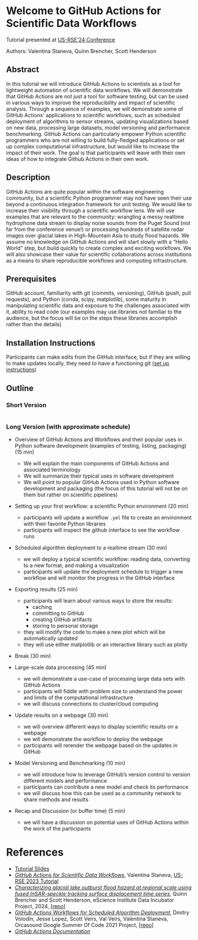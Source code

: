 # Welcome to GitHub Actions for Scientific Data Workflows


Tutorial presented at [US-RSE'24 Conference](https://us-rse.org/usrse24/program/tutorials/#github-actions-for-scientific-data-workflows)

Authors: Valentina Staneva, Quinn Brencher, Scott Henderson

## Abstract

In this tutorial we will introduce GitHub Actions to scientists as a tool for lightweight automation of scientific data workflows. We will 
demonstrate that GitHub Actions are not just a tool for software testing, but can be used in various ways to improve the reproducibility 
and impact of scientific analysis. Through a sequence of examples, we will demonstrate some of GitHub Actions' applications to scientific 
workflows, such as scheduled deployment of algorithms to sensor streams, updating visualizations based on new data, processing large 
datasets, model versioning and performance benchmarking. GitHub Actions can particularly empower Python scientific programmers who are not 
willing to build fully-fledged applications or set up complex computational infrastructure, but would like to increase the impact of their 
work. The goal is that participants will leave with their own ideas of how to integrate Github Actions in their own work. 

## Description

GitHub Actions are quite popular within the software engineering community, but a scientific Python programmer may not have seen their use 
beyond a continuous integration framework for unit testing. We would like to increase their visibility through a scientific workflow lens. 
We will use examples that are relevant to the community: wrangling a messy realtime hydrophone data stream to display noise sounds from the 
Puget Sound (not far from the conference venue!) or processing hundreds of satellite radar images over glacial lakes in High-Mountain Asia 
to study flood hazards. We assume no knowledge on GitHub Actions and will start slowly with a “Hello World” step, but build quickly to 
create complex and exciting workflows. We will also showcase their value for scientific collaborations across institutions as a means to 
share reproducible workflows and computing infrastructure.

## Prerequisites
GitHub account, familiarity with git (commits, versioning), GitHub (push, pull requests), and Python (conda, scipy, matplotlib), some maturity in manipulating scientific data and 
exposure to the challenges associated with it, ability to read code (our examples may use libraries not familiar to the audience, but the 
focus will be on the steps these libraries accomplish rather than the details)

## Installation Instructions
Participants can make edits from the GitHub interface, but if they are willing to make updates locally, they need to have a functioning git 
([set up instructions](https://swcarpentry.github.io/git-novice/#installing-git))

## Outline

### Short Version
```{tableofcontents}
```

### Long Version (with approximate schedule)
* Overview of GitHub Actions and Workflows and their popular uses in Python software development (examples of testing, listing, 
packaging)(15 min)
	* We will explain the main components of GitHub Actions and associated terminology
	* We will summarize their typical uses in software development 
	* We will point to popular GitHub Actions used in Python software development and packaging (the focus of this tutorial will not be 
on them but rather on scientific pipelines)

* Setting up your first workflow: a scientific Python environment (20 min)
	* participants will update a workflow `.yml` file to create an environment with their favorite Python libraries
	* participants will inspect the github interface to see the workflow runs

* Scheduled algorithm deployment to a realtime stream (30 min)
	* we will deploy a typical scientific workflow: reading data, converting to a new format, and making a visualization
	* participants will update the deployment schedule to trigger a new workflow and will monitor the progress in the GitHub interface

* Exporting results (25 min)
	* participants will learn about various ways to store the results: 
		* caching
		* committing to GitHub
		* creating GitHub artifacts
		* storing to personal storage
	* they will modify the code to make a new plot which will be automatically updated
	* they will use either matplotlib or an interactive library such as plotly

* Break (30 min)

* Large-scale data processing (45 min)
	* we will demonstrate a use-case of processing large data sets with GitHub Actions
	* participants will fiddle with problem size to understand the power and limits of the computational infrastructure
	* we will discuss connections to cluster/cloud computing

* Update results on a webpage (30 min)
	* we will overview different ways to display scientific results on a webpage
	* we will demonstrate the workflow to deploy the webpage 
	* participants will rerender the webpage based on the updates in GitHub

* Model Versioning and Benchmarking (10 min) 
	* we will introduce how to leverage GitHub’s version control to version different models and performance
	* participants can contribute a new model and check its performance
	* we will discuss how this can be used as a community network to share methods and results

* Recap and Discussion (or buffer time)  (5 min)
	* we will have a discussion on potential uses of GitHub Actions within the work of the participants


# References
* [Tutorial Slides](https://docs.google.com/presentation/d/1brXVUg-1e8_XxfYxGMWciB5UCtqXhDtocSV3WR5m49w)
* [*GitHub Actions for Scientific Data Workflows*](https://github.com/valentina-s/GithubActionsTutorial-USRSE23), Valentina Staneva, 
[US-RSE 2023 Tutorial](https://us-rse.org/usrse23/program/tutorials/) 
* [*Characterizing glacial lake outburst flood hazard at regional scale using fused InSAR-speckle tracking surface displacement time 
series*](https://escience.washington.edu/2024-incubator-projects/), Quinn Brencher and Scott Henderson, eScience Institute Data Incubator 
Project, 2024, [[repo](https://github.com/relativeorbit/actions-batch-demo)]
* [*GitHub Actions Workflows for Scheduled Algorithm 
Deployment*](https://summerofcode.withgoogle.com/archive/2021/projects/5026942771789824), Dmitry Volodin, Jesse Lopez, Scott Veirs, Val 
Veirs, Valentina Staneva, Orcasound Google Summer Of Code 2021 Project, [[repo]](https://github.com/orcasound/orca-action-workflow)
* [*GitHub Actions Documentation*](https://docs.github.com/en/actions/learn-github-actions)



